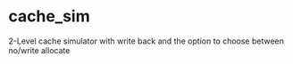 # cache_sim
2-Level cache simulator with write back and the option to choose between no/write allocate
